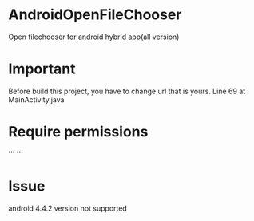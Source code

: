 # AndroidOpenFileChooser

Open filechooser for android hybrid app(all version)

# Important

Before build this project, you have to change url that is yours. Line 69 at MainActivity.java

# Require permissions

'''
<uses-permission android:name="android.permission.INTERNET" />
<uses-permission android:name="android.permission.READ_EXTERNAL_STORAGE" />
'''

# Issue

android 4.4.2 version not supported
